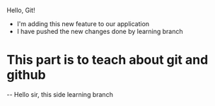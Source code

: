 Hello, Git!

- I'm adding this new feature to our application
- I have pushed the new changes done by learning branch


# This part is to teach about git and github

-- Hello sir, this side learning branch